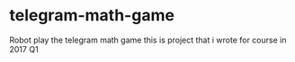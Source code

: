 # telegram-math-game
Robot play the telegram math game 
this is project that i wrote for course in 2017 Q1
